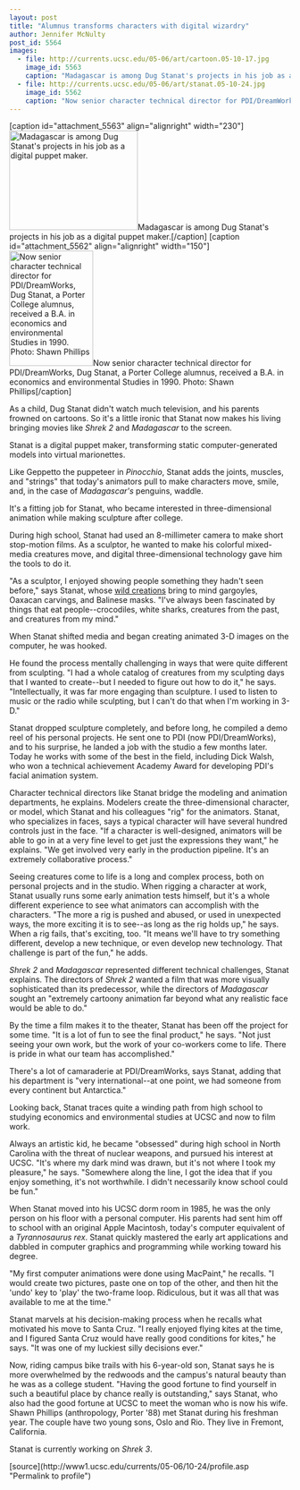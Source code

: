 ```yaml
---
layout: post
title: "Alumnus transforms characters with digital wizardry"
author: Jennifer McNulty
post_id: 5564
images:
  - file: http://currents.ucsc.edu/05-06/art/cartoon.05-10-17.jpg
    image_id: 5563
    caption: "Madagascar is among Dug Stanat's projects in his job as a digital puppet maker."
  - file: http://currents.ucsc.edu/05-06/art/stanat.05-10-24.jpg
    image_id: 5562
    caption: "Now senior character technical director for PDI/DreamWorks, Dug Stanat, a Porter College alumnus, received a B.A. in economics and environmental Studies in 1990. Photo: Shawn Phillips"
---
```


[caption id="attachment_5563" align="alignright" width="230"]<a href="http://localhost/mysite/wp-content/uploads/2005/10/cartoon.05-10-17.jpg"><img class="size-full wp-image-5563" src="http://localhost/mysite/wp-content/uploads/2005/10/cartoon.05-10-17.jpg" alt="Madagascar is among Dug Stanat's projects in his job as a digital puppet maker." width="230" height="178" /></a>Madagascar is among Dug Stanat's projects in his job as a digital puppet maker.[/caption]
[caption id="attachment_5562" align="alignright" width="150"]<a href="http://localhost/mysite/wp-content/uploads/2005/10/stanat.05-10-24.jpg"><img class="size-full wp-image-5562" src="http://localhost/mysite/wp-content/uploads/2005/10/stanat.05-10-24.jpg" alt="Now senior character technical director for PDI/DreamWorks, Dug Stanat, a Porter College alumnus, received a B.A. in economics and environmental Studies in 1990. Photo: Shawn Phillips" width="150" height="206" /></a>Now senior character technical director for PDI/DreamWorks, Dug Stanat, a Porter College alumnus, received a B.A. in economics and environmental Studies in 1990. Photo: Shawn Phillips[/caption]
<a name="content" id="content"></a>
<p>
  As a child, Dug Stanat didn't watch much television, and his parents frowned on cartoons. So it's a little ironic that Stanat now makes his living bringing movies like <i>Shrek 2</i> and <i>Madagascar</i> to the screen.
</p>
<p>
  Stanat is a digital puppet maker, transforming static computer-generated models into virtual marionettes.
</p>
<p>
  Like Geppetto the puppeteer in <i>Pinocchio</i>, Stanat adds the joints, muscles, and "strings" that today's animators pull to make characters move, smile, and, in the case of <i>Madagascar's</i> penguins, waddle.
</p>
<p>
  It's a fitting job for Stanat, who became interested in three-dimensional animation while making sculpture after college.
</p>
<p>
  During high school, Stanat had used an 8-millimeter camera to make short stop-motion films. As a sculptor, he wanted to make his colorful mixed-media creatures move, and digital three-dimensional technology gave him the tools to do it.
</p>
<p>
  "As a sculptor, I enjoyed showing people something they hadn't seen before," says Stanat, whose <a href="http://www.dugosaurus.com/">wild creations</a> bring to mind gargoyles, Oaxacan carvings, and Balinese masks. "I've always been fascinated by things that eat people--crocodiles, white sharks, creatures from the past, and creatures from my mind."
</p>
<p>
  When Stanat shifted media and began creating animated 3-D images on the computer, he was hooked.
</p>
<p>
  He found the process mentally challenging in ways that were quite different from sculpting. "I had a whole catalog of creatures from my sculpting days that I wanted to create--but I needed to figure out how to do it," he says. "Intellectually, it was far more engaging than sculpture. I used to listen to music or the radio while sculpting, but I can't do that when I'm working in 3-D."
</p>
<p>
  Stanat dropped sculpture completely, and before long, he compiled a demo reel of his personal projects. He sent one to PDI (now PDI/DreamWorks), and to his surprise, he landed a job with the studio a few months later. Today he works with some of the best in the field, including Dick Walsh, who won a technical achievement Academy Award for developing PDI's facial animation system.
</p>
<p>
  Character technical directors like Stanat bridge the modeling and animation departments, he explains. Modelers create the three-dimensional character, or model, which Stanat and his colleagues "rig" for the animators. Stanat, who specializes in faces, says a typical character will have several hundred controls just in the face. "If a character is well-designed, animators will be able to go in at a very fine level to get just the expressions they want," he explains. "We get involved very early in the production pipeline. It's an extremely collaborative process."
</p>
<p>
  Seeing creatures come to life is a long and complex process, both on personal projects and in the studio. When rigging a character at work, Stanat usually runs some early animation tests himself, but it's a whole different experience to see what animators can accomplish with the characters. "The more a rig is pushed and abused, or used in unexpected ways, the more exciting it is to see--as long as the rig holds up," he says. When a rig fails, that's exciting, too. "It means we'll have to try something different, develop a new technique, or even develop new technology. That challenge is part of the fun," he adds.
</p>
<p>
  <i>Shrek 2</i> and <i>Madagascar</i> represented different technical challenges, Stanat explains. The directors of <i>Shrek 2</i> wanted a film that was more visually sophisticated than its predecessor, while the directors of <i>Madagascar</i> sought an "extremely cartoony animation far beyond what any realistic face would be able to do."
</p>
<p>
  By the time a film makes it to the theater, Stanat has been off the project for some time. "It is a lot of fun to see the final product," he says. "Not just seeing your own work, but the work of your co-workers come to life. There is pride in what our team has accomplished."
</p>
<p>
  There's a lot of camaraderie at PDI/DreamWorks, says Stanat, adding that his department is "very international--at one point, we had someone from every continent but Antarctica."
</p>
<p>
  Looking back, Stanat traces quite a winding path from high school to studying economics and environmental studies at UCSC and now to film work.
</p>
<p>
  Always an artistic kid, he became "obsessed" during high school in North Carolina with the threat of nuclear weapons, and pursued his interest at UCSC. "It's where my dark mind was drawn, but it's not where I took my pleasure," he says. "Somewhere along the line, I got the idea that if you enjoy something, it's not worthwhile. I didn't necessarily know school could be fun."
</p>
<p>
  When Stanat moved into his UCSC dorm room in 1985, he was the only person on his floor with a personal computer. His parents had sent him off to school with an original Apple Macintosh, today's computer equivalent of a <i>Tyrannosaurus rex</i>. Stanat quickly mastered the early art applications and dabbled in computer graphics and programming while working toward his degree.
</p>
<p>
  "My first computer animations were done using MacPaint," he recalls. "I would create two pictures, paste one on top of the other, and then hit the 'undo' key to 'play' the two-frame loop. Ridiculous, but it was all that was available to me at the time."
</p>
<p>
  Stanat marvels at his decision-making process when he recalls what motivated his move to Santa Cruz. "I really enjoyed flying kites at the time, and I figured Santa Cruz would have really good conditions for kites," he says. "It was one of my luckiest silly decisions ever."
</p>
<p>
  Now, riding campus bike trails with his 6-year-old son, Stanat says he is more overwhelmed by the redwoods and the campus's natural beauty than he was as a college student. "Having the good fortune to find yourself in such a beautiful place by chance really is outstanding," says Stanat, who also had the good fortune at UCSC to meet the woman who is now his wife. Shawn Phillips (anthropology, Porter '88) met Stanat during his freshman year. The couple have two young sons, Oslo and Rio. They live in Fremont, California.
</p>
<p>
  Stanat is currently working on <i>Shrek 3</i>.
</p>
<form>
  <input name="t1" size="-1" type="hidden">
</form>




</p>
[source](http://www1.ucsc.edu/currents/05-06/10-24/profile.asp "Permalink to profile")
